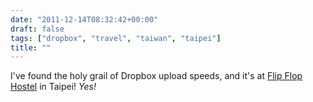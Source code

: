 ```yaml
---
date: "2011-12-14T08:32:42+00:00"
draft: false
tags: ["dropbox", "travel", "taiwan", "taipei"]
title: ""
---
```

I've found the holy grail of Dropbox upload speeds, and it's at [Flip Flop Hostel](http://www.hostelworld.com/hosteldetails.php/Flip-Flop-Hostel-Taipei-Main-Station/Taipei/51111) in Taipei! *Yes!*

